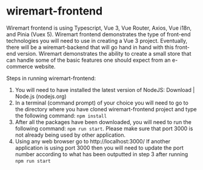 # wiremart-frontend
Wiremart frontend is using Typescript, Vue 3, Vue Router, Axios, Vue i18n, and Pinia (Vuex 5).
Wiremart frontend demonstrates the type of front-end technologies you will need to use in creating a Vue 3 project.  Eventually, there will be a wiremart-backend that will go hand in hand with this front-end version.
Wiremart demonstrates the ability to create a small store that can handle some of the basic features one should expect from an e-commerce website.

Steps in running wiremart-frontend:
1.	You will need to have installed the latest version of NodeJS: Download | Node.js (nodejs.org)
2.	In a terminal (command prompt) of your choice you will need to go to the directory where you have cloned wiremart-frontend project and type the following command: `npm install`
3.	After all the packages have been downloaded, you will need to run the following command: `npm run start`.  Please make sure that port 3000 is not already being used by other application.
4.	Using any web browser go to http://localhost:3000/  If another application is using port 3000 then you will need to update the port number according to what has been outputted in step 3 after running `npm run start`

